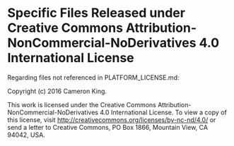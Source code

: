 # Specific Files Released under Creative Commons Attribution-NonCommercial-NoDerivatives 4.0 International License

Regarding files not referenced in PLATFORM_LICENSE.md:

Copyright (c) 2016 Cameron King.

This work is licensed under the Creative Commons Attribution-NonCommercial-NoDerivatives 4.0 International License. To view a copy of this license, visit http://creativecommons.org/licenses/by-nc-nd/4.0/ or send a letter to Creative Commons, PO Box 1866, Mountain View, CA 94042, USA.

